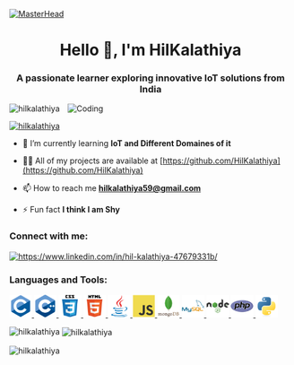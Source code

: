 [![MasterHead](https://miro.medium.com/v2/resize:fit:720/format:webp/1*b21FyqUbowHYAOQDXH0tDw.jpeg)](https://rishavchanda.io)
<h1 align="center">Hello 👋, I'm HilKalathiya</h1>
<h3 align="center">A passionate learner exploring innovative IoT solutions from India</h3>
<img align="right" alt="Coding" width="400" src="https://cdn.dribbble.com/users/926537/screenshots/4502924/media/79e26abb3fb85b42f2722cf22da095dc.gif">


<p align="left"> <img src="https://komarev.com/ghpvc/?username=hilkalathiya&label=Profile%20views&color=0e75b6&style=flat" alt="hilkalathiya" /> </p>

<p align="left"> <a href="https://github.com/ryo-ma/github-profile-trophy"><img src="https://github-profile-trophy.vercel.app/?username=hilkalathiya" alt="hilkalathiya" /></a> </p>

- 🌱 I’m currently learning **IoT and Different Domaines of it**

- 👨‍💻 All of my projects are available at [https://github.com/HilKalathiya](https://github.com/HilKalathiya)

- 📫 How to reach me **hilkalathiya59@gmail.com**

- ⚡ Fun fact **I think I am Shy**

<h3 align="left">Connect with me:</h3>
<p align="left">
<a href="https://linkedin.com/in/https://www.linkedin.com/in/hil-kalathiya-47679331b/" target="blank"><img align="center" src="https://raw.githubusercontent.com/rahuldkjain/github-profile-readme-generator/master/src/images/icons/Social/linked-in-alt.svg" alt="https://www.linkedin.com/in/hil-kalathiya-47679331b/" height="30" width="40" /></a>
</p>

<h3 align="left">Languages and Tools:</h3>
<p align="left"> <a href="https://www.cprogramming.com/" target="_blank" rel="noreferrer"> <img src="https://raw.githubusercontent.com/devicons/devicon/master/icons/c/c-original.svg" alt="c" width="40" height="40"/> </a> <a href="https://www.w3schools.com/cpp/" target="_blank" rel="noreferrer"> <img src="https://raw.githubusercontent.com/devicons/devicon/master/icons/cplusplus/cplusplus-original.svg" alt="cplusplus" width="40" height="40"/> </a> <a href="https://www.w3schools.com/css/" target="_blank" rel="noreferrer"> <img src="https://raw.githubusercontent.com/devicons/devicon/master/icons/css3/css3-original-wordmark.svg" alt="css3" width="40" height="40"/> </a> <a href="https://www.w3.org/html/" target="_blank" rel="noreferrer"> <img src="https://raw.githubusercontent.com/devicons/devicon/master/icons/html5/html5-original-wordmark.svg" alt="html5" width="40" height="40"/> </a> <a href="https://www.java.com" target="_blank" rel="noreferrer"> <img src="https://raw.githubusercontent.com/devicons/devicon/master/icons/java/java-original.svg" alt="java" width="40" height="40"/> </a> <a href="https://developer.mozilla.org/en-US/docs/Web/JavaScript" target="_blank" rel="noreferrer"> <img src="https://raw.githubusercontent.com/devicons/devicon/master/icons/javascript/javascript-original.svg" alt="javascript" width="40" height="40"/> </a> <a href="https://www.mongodb.com/" target="_blank" rel="noreferrer"> <img src="https://raw.githubusercontent.com/devicons/devicon/master/icons/mongodb/mongodb-original-wordmark.svg" alt="mongodb" width="40" height="40"/> </a> <a href="https://www.mysql.com/" target="_blank" rel="noreferrer"> <img src="https://raw.githubusercontent.com/devicons/devicon/master/icons/mysql/mysql-original-wordmark.svg" alt="mysql" width="40" height="40"/> </a> <a href="https://nodejs.org" target="_blank" rel="noreferrer"> <img src="https://raw.githubusercontent.com/devicons/devicon/master/icons/nodejs/nodejs-original-wordmark.svg" alt="nodejs" width="40" height="40"/> </a> <a href="https://www.php.net" target="_blank" rel="noreferrer"> <img src="https://raw.githubusercontent.com/devicons/devicon/master/icons/php/php-original.svg" alt="php" width="40" height="40"/> </a> <a href="https://www.python.org" target="_blank" rel="noreferrer"> <img src="https://raw.githubusercontent.com/devicons/devicon/master/icons/python/python-original.svg" alt="python" width="40" height="40"/> </a> </p>

<p><img align="left" src="https://github-readme-stats.vercel.app/api/top-langs?username=hilkalathiya&show_icons=true&locale=en&layout=compact" alt="hilkalathiya" /></p>

<p>&nbsp;<img align="center" src="https://github-readme-stats.vercel.app/api?username=hilkalathiya&show_icons=true&locale=en" alt="hilkalathiya" /></p>

<p><img align="center" src="https://github-readme-streak-stats.herokuapp.com/?user=hilkalathiya&" alt="hilkalathiya" /></p>
